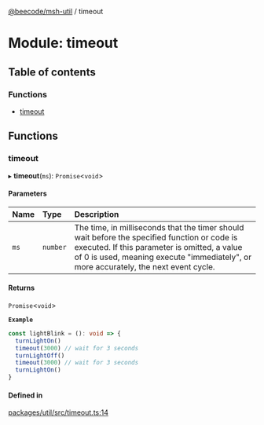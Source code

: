 [@beecode/msh-util](../README.md) / timeout

# Module: timeout

## Table of contents

### Functions

- [timeout](timeout.md#timeout)

## Functions

### timeout

▸ **timeout**(`ms`): `Promise`\<`void`\>

#### Parameters

| Name | Type | Description |
| :------ | :------ | :------ |
| `ms` | `number` | The time, in milliseconds that the timer should wait before the specified function or code is executed. If this parameter is omitted, a value of 0 is used, meaning execute "immediately", or more accurately, the next event cycle. |

#### Returns

`Promise`\<`void`\>

**`Example`**

```ts
const lightBlink = (): void => {
  turnLightOn()
  timeout(3000) // wait for 3 seconds
  turnLightOff()
  timeout(3000) // wait for 3 seconds
  turnLightOn()
}
```

#### Defined in

[packages/util/src/timeout.ts:14](https://github.com/beecode-rs/msh-util/blob/0a0f0d6/src/timeout.ts#L14)
